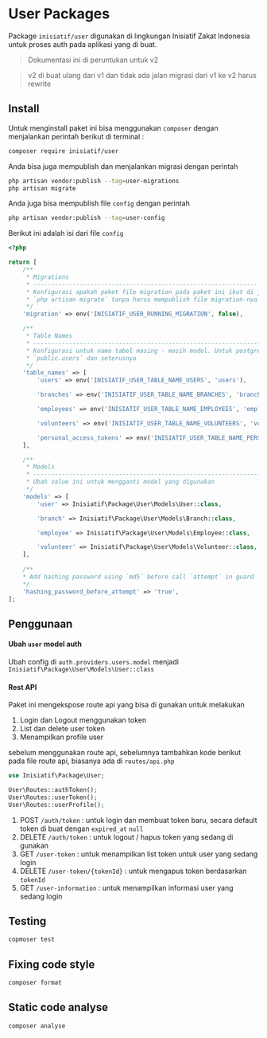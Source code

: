 # User Packages

Package `inisiatif/user` digunakan di lingkungan Inisiatif Zakat Indonesia untuk proses auth
pada aplikasi yang di buat.

> Dokumentasi ini di peruntukan untuk v2

> v2 di buat ulang dari v1 dan tidak ada jalan migrasi dari v1 ke v2 harus rewrite

## Install

Untuk menginstall paket ini bisa menggunakan `composer` dengan menjalankan perintah berikut
di terminal :

```bash
composer require inisiatif/user
```
Anda bisa juga mempublish dan menjalankan migrasi dengan perintah

```bash
php artisan vendor:publish --tag=user-migrations
php artisan migrate
```

Anda juga bisa mempublish file `config` dengan perintah

```bash
php artisan vendor:publish --tag=user-config
```

Berikut ini adalah isi dari file `config`

```php
<?php

return [
    /**
     * Migrations
     * -----------------------------------------------------------------------------------------------------------------
     * Konfigurasi apakah paket file migration pada paket ini ikut di jalankan saat user menjalankan perintah
     * `php artisan migrate` tanpa harus mempublish file migration-nya
     */
    'migration' => env('INISIATIF_USER_RUNNING_MIGRATION', false),

    /**
     * Table Names
     * -----------------------------------------------------------------------------------------------------------------
     * Konfigurasi untuk nama tabel masing - masih model. Untuk postgres dengan beda schema bisa menggunakan dot, contah
     * `public.users` dan seterusnya
     */
    'table_names' => [
        'users' => env('INISIATIF_USER_TABLE_NAME_USERS', 'users'),

        'branches' => env('INISIATIF_USER_TABLE_NAME_BRANCHES', 'branches'),

        'employees' => env('INISIATIF_USER_TABLE_NAME_EMPLOYEES', 'employees'),

        'volunteers' => env('INISIATIF_USER_TABLE_NAME_VOLUNTEERS', 'volunteers'),

        'personal_access_tokens' => env('INISIATIF_USER_TABLE_NAME_PERSONAL_ACCESS_TOKENS', 'personal_access_tokens')
    ],

    /**
     * Models
     * -----------------------------------------------------------------------------------------------------------------
     * Ubah value ini untuk mengganti model yang digunakan
     */
    'models' => [
        'user' => Inisiatif\Package\User\Models\User::class,

        'branch' => Inisiatif\Package\User\Models\Branch::class,

        'employee' => Inisiatif\Package\User\Models\Employee::class,

        'volunteer' => Inisiatif\Package\User\Models\Volunteer::class,
    ],
    
    /**
    * Add hashing password using `md5` before call `attempt` in guard 
    */
    'hashing_password_before_attempt' => 'true',
];
```

## Penggunaan

#### Ubah `user` model auth

Ubah config di `auth.providers.users.model` menjadi `Inisiatif\Package\User\Models\User::class`

#### Rest API

Paket ini mengekspose route api yang bisa di gunakan untuk melakukan 

1. Login dan Logout menggunakan token
2. List dan delete user token
3. Menampilkan profile user

sebelum menggunakan route api, sebelumnya tambahkan kode berikut pada file route api,
biasanya ada di `routes/api.php`

```php
use Inisiatif\Package\User;

User\Routes::authToken();
User\Routes::userToken();
User\Routes::userProfile();
```

1. POST `/auth/token` : untuk login dan membuat token baru, secara default token di buat dengan `expired_at` `null`
2. DELETE `/auth/token` : untuk logout / hapus token yang sedang di gunakan
3. GET `/user-token` : untuk menampilkan list token untuk user yang sedang login
4. DELETE `/user-token/{tokenId}` : untuk mengapus token berdasarkan `tokenId`
5. GET `/user-information` : untuk menampilkan informasi user yang sedang login

## Testing
```bash
copmoser test
```

## Fixing code style
```bash
composer format
```

## Static code analyse 
```bash
composer analyse
```
